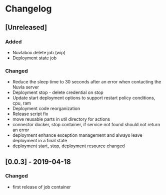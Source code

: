 # Changelog

## [Unreleased]

### Added

  - Nuvlabox delete job (wip)
  - Deployment state job

### Changed

  - Reduce the sleep time to 30 seconds after an error when contacting
    the Nuvla server
  - Deployment stop - delete credential on stop
  - Update start deployment options to support restart policy conditions, 
    cpu, ram
  - Deployment code reorganization
  - Release script fix
  - move reusable parts in util directory for actions 
  - connector docker, stop container, if service not found should not return an error 
  - deployment enhance exception management and always leave deployment in a final state
  - deployment start, stop, deployment resource changed

## [0.0.3] - 2019-04-18

### Changed

  - first release of job container

 
